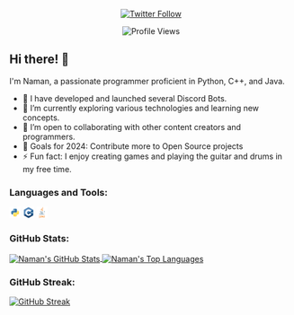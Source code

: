 <p align="center">
  <a href="https://twitter.com/Zatan2020">
    <img src="https://img.shields.io/twitter/follow/Zatan2020?color=1DA1F2&logo=twitter&style=for-the-badge" alt="Twitter Follow">
  </a>
</p>

<p align="center">
  <img src="https://komarev.com/ghpvc/?username=Naman794" alt="Profile Views" />
</p>

## Hi there! 👋

I'm Naman, a passionate programmer proficient in Python, C++, and Java.

- 🔭 I have developed and launched several Discord Bots.
- 🌱 I’m currently exploring various technologies and learning new concepts.
- 👯 I’m open to collaborating with other content creators and programmers.
- 🥅 Goals for 2024: Contribute more to Open Source projects
- ⚡ Fun fact: I enjoy creating games and playing the guitar and drums in my free time.

### Languages and Tools:

<code><img height="20" src="https://raw.githubusercontent.com/github/explore/main/topics/python/python.png"></code>
<code><img height="20" src="https://raw.githubusercontent.com/github/explore/main/topics/cpp/cpp.png"></code>
<code><img height="20" src="https://raw.githubusercontent.com/github/explore/main/topics/java/java.png"></code>

### GitHub Stats:

<a href="https://github.com/Naman794/github-readme-stats">
  <img align="center" src="https://github-readme-stats.vercel.app/api?username=Naman794&show_icons=true&include_all_commits=true&theme=github_dark&hide_border=true" alt="Naman's GitHub Stats" />
</a>

<a href="https://github.com/Naman794/github-readme-stats">
  <img align="center" src="https://github-readme-stats.vercel.app/api/top-langs/?username=Naman794&layout=compact&theme=buefy&hide_border=true" alt="Naman's Top Languages" />
</a>

### GitHub Streak:

[![GitHub Streak](https://streak-stats.demolab.com?user=Naman794&theme=dark)](https://git.io/streak-stats)
